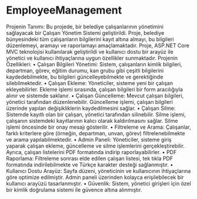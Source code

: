 # EmployeeManagement

Projenin Tanımı:
Bu projede, bir belediye çalışanlarının yönetimini sağlayacak bir Çalışan Yönetim Sistemi geliştirildi. Proje, belediye bünyesindeki tüm çalışanların bilgilerini kayıt altına almayı, bu bilgileri düzenlemeyi, aramayı ve raporlamayı amaçlamaktadır. Proje, ASP.NET Core MVC teknolojisi kullanılarak geliştirildi ve kullanıcı dostu bir arayüz ile yönetici ve kullanıcı ihtiyaçlarına uygun özellikler sunmaktadır.
Projenin Özellikleri:
•	Çalışan Bilgileri Yönetimi: Sistem, çalışanların kimlik bilgileri, departman, görev, eğitim durumu, kan grubu gibi çeşitli bilgilerini kaydedebilmekte, bu bilgileri güncelleyebilmekte ve gerektiğinde silebilmektedir.
•	Çalışan Ekleme: Yöneticiler, sisteme yeni bir çalışan ekleyebilirler. Ekleme işlemi sırasında, çalışan bilgileri bir form aracılığıyla alınır ve sistemde saklanır.
•	Çalışan Güncelleme: Mevcut çalışan bilgileri, yönetici tarafından düzenlenebilir. Güncelleme işlemi, çalışan bilgileri üzerinde yapılan değişikliklerin kaydedilmesini sağlar.
•	Çalışan Silme: Sistemde kayıtlı olan bir çalışan, yönetici tarafından silinebilir. Silme işlemi, çalışanın sistemdeki kayıtlarının kalıcı olarak kaldırılmasını sağlar. Silme işlemi öncesinde bir onay mesajı gösterilir.
•	Filtreleme ve Arama: Çalışanlar, farklı kriterlere göre (örneğin, departman, unvan, görev) filtrelenebilmekte ve arama yapılabilmektedir.
•	Admin Paneli: Yöneticiler, sisteme giriş yaparak çalışan ekleme, güncelleme ve silme işlemlerini gerçekleştirebilir. Ayrıca, çalışan listelerini PDF formatında indirip raporlayabilirler.
•	PDF Raporlama: Filtreleme sonrası elde edilen çalışan listesi, tek tıkla PDF formatında indirilebilmekte ve Türkçe karakter desteği sağlanmıştır.
•	Kullanıcı Dostu Arayüz: Sayfa düzeni, yöneticinin ve kullanıcının ihtiyaçlarına göre optimize edilmiştir. Admin paneli üzerinden kolayca erişilebilecek bir kullanıcı arayüzü tasarlanmıştır.
•	Güvenlik: Sistem, yönetici girişleri için özel bir kimlik doğrulama sistemi ile güvence altına alınmıştır.
